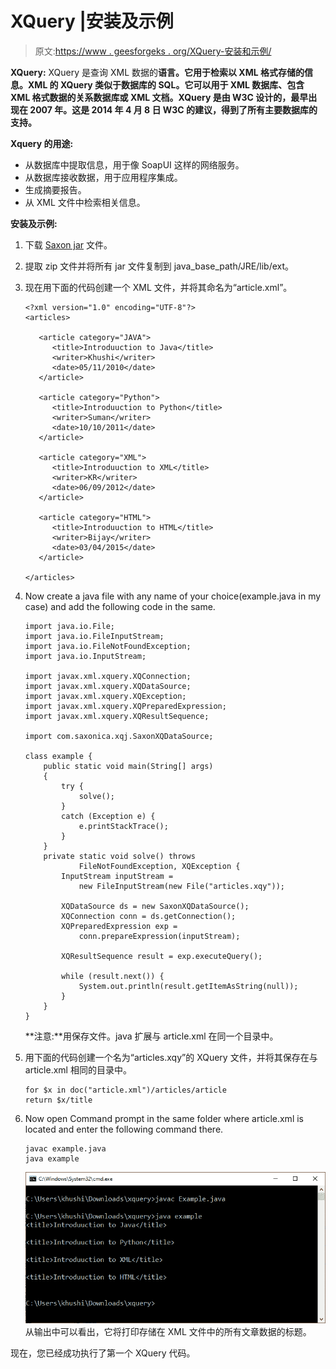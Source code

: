 # XQuery |安装及示例

> 原文:[https://www . geesforgeks . org/XQuery-安装和示例/](https://www.geeksforgeeks.org/xquery-installation-and-example/)

**XQuery:** XQuery 是查询 XML 数据的**语言。它用于检索以 XML 格式存储的信息。XML 的 XQuery 类似于数据库的 SQL。它可以用于 XML 数据库、包含 XML 格式数据的关系数据库或 XML 文档。XQuery 是由 W3C 设计的，最早出现在 2007 年。这是 2014 年 4 月 8 日 **W3C 的建议**，得到了所有主要数据库的支持。**

**Xquery 的用途:**

*   从数据库中提取信息，用于像 SoapUI 这样的网络服务。
*   从数据库接收数据，用于应用程序集成。
*   生成摘要报告。
*   从 XML 文件中检索相关信息。

**安装及示例:**

1.  下载 [Saxon jar](https://github.com/khushi-15/xquery/raw/master/SaxonHE10-0J.zip) 文件。
2.  提取 zip 文件并将所有 jar 文件复制到 java_base_path/JRE/lib/ext。
3.  现在用下面的代码创建一个 XML 文件，并将其命名为“article.xml”。

    ```
    <?xml version="1.0" encoding="UTF-8"?>
    <articles>

       <article category="JAVA">
          <title>Introduuction to Java</title>
          <writer>Khushi</writer>
          <date>05/11/2010</date>
       </article>

       <article category="Python">
          <title>Introduuction to Python</title>
          <writer>Suman</writer>
          <date>10/10/2011</date>
       </article>

       <article category="XML">
          <title>Introduuction to XML</title>
          <writer>KR</writer>
          <date>06/09/2012</date>
       </article>

       <article category="HTML">
          <title>Introduuction to HTML</title>
          <writer>Bijay</writer>
          <date>03/04/2015</date>
       </article>

    </articles>
    ```

4.  Now create a java file with any name of your choice(example.java in my case) and add the following code in the same.

    ```
    import java.io.File;
    import java.io.FileInputStream;
    import java.io.FileNotFoundException;
    import java.io.InputStream;

    import javax.xml.xquery.XQConnection;
    import javax.xml.xquery.XQDataSource;
    import javax.xml.xquery.XQException;
    import javax.xml.xquery.XQPreparedExpression;
    import javax.xml.xquery.XQResultSequence;

    import com.saxonica.xqj.SaxonXQDataSource;

    class example {
        public static void main(String[] args)
        {
            try {
                solve();
            }
            catch (Exception e) {
                e.printStackTrace();
            }
        }
        private static void solve() throws
                FileNotFoundException, XQException {
            InputStream inputStream = 
                new FileInputStream(new File("articles.xqy"));

            XQDataSource ds = new SaxonXQDataSource();
            XQConnection conn = ds.getConnection();
            XQPreparedExpression exp = 
                conn.prepareExpression(inputStream);

            XQResultSequence result = exp.executeQuery();

            while (result.next()) {
                System.out.println(result.getItemAsString(null));
            }
        }
    }
    ```

    **注意:**用保存文件。java 扩展与 article.xml 在同一个目录中。

5.  用下面的代码创建一个名为“articles.xqy”的 XQuery 文件，并将其保存在与 article.xml 相同的目录中。

    ```
    for $x in doc("article.xml")/articles/article
    return $x/title

    ```

6.  Now open Command prompt in the same folder where article.xml is located and enter the following command there.

    ```
    javac example.java
    java example

    ```

    ![](img/a06ea80c8f1d67b887999ccfef15ac2d.png)
    从输出中可以看出，它将打印存储在 XML 文件中的所有文章数据的标题。

现在，您已经成功执行了第一个 XQuery 代码。